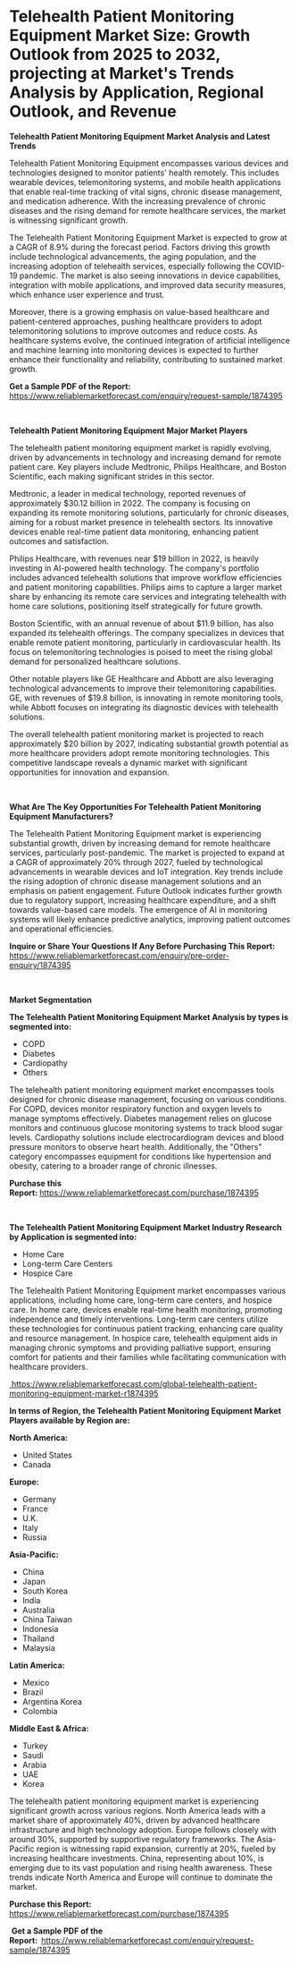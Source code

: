 <p><h1>Telehealth Patient Monitoring Equipment Market Size: Growth Outlook from 2025 to 2032, projecting at Market's Trends Analysis by Application, Regional Outlook, and Revenue</h1></p><p><strong>Telehealth Patient Monitoring Equipment Market Analysis and Latest Trends</strong></p>
<p><p>Telehealth Patient Monitoring Equipment encompasses various devices and technologies designed to monitor patients' health remotely. This includes wearable devices, telemonitoring systems, and mobile health applications that enable real-time tracking of vital signs, chronic disease management, and medication adherence. With the increasing prevalence of chronic diseases and the rising demand for remote healthcare services, the market is witnessing significant growth.</p><p>The Telehealth Patient Monitoring Equipment Market is expected to grow at a CAGR of 8.9% during the forecast period. Factors driving this growth include technological advancements, the aging population, and the increasing adoption of telehealth services, especially following the COVID-19 pandemic. The market is also seeing innovations in device capabilities, integration with mobile applications, and improved data security measures, which enhance user experience and trust.</p><p>Moreover, there is a growing emphasis on value-based healthcare and patient-centered approaches, pushing healthcare providers to adopt telemonitoring solutions to improve outcomes and reduce costs. As healthcare systems evolve, the continued integration of artificial intelligence and machine learning into monitoring devices is expected to further enhance their functionality and reliability, contributing to sustained market growth.</p></p>
<p><strong>Get a Sample PDF of the Report:&nbsp;</strong> <a href="https://www.reliablemarketforecast.com/enquiry/request-sample/1874395?utm_campaign=3137&utm_medium=2&utm_source=Github&utm_content=ia&utm_term=14042025&utm_id=telehealth-patient-monitoring-equipment">https://www.reliablemarketforecast.com/enquiry/request-sample/1874395</a></p>
<p>&nbsp;</p>
<p><strong>Telehealth Patient Monitoring Equipment Major Market Players</strong></p>
<p><p>The telehealth patient monitoring equipment market is rapidly evolving, driven by advancements in technology and increasing demand for remote patient care. Key players include Medtronic, Philips Healthcare, and Boston Scientific, each making significant strides in this sector.</p><p>Medtronic, a leader in medical technology, reported revenues of approximately $30.12 billion in 2022. The company is focusing on expanding its remote monitoring solutions, particularly for chronic diseases, aiming for a robust market presence in telehealth sectors. Its innovative devices enable real-time patient data monitoring, enhancing patient outcomes and satisfaction.</p><p>Philips Healthcare, with revenues near $19 billion in 2022, is heavily investing in AI-powered health technology. The company's portfolio includes advanced telehealth solutions that improve workflow efficiencies and patient monitoring capabilities. Philips aims to capture a larger market share by enhancing its remote care services and integrating telehealth with home care solutions, positioning itself strategically for future growth.</p><p>Boston Scientific, with an annual revenue of about $11.9 billion, has also expanded its telehealth offerings. The company specializes in devices that enable remote patient monitoring, particularly in cardiovascular health. Its focus on telemonitoring technologies is poised to meet the rising global demand for personalized healthcare solutions.</p><p>Other notable players like GE Healthcare and Abbott are also leveraging technological advancements to improve their telemonitoring capabilities. GE, with revenues of $19.8 billion, is innovating in remote monitoring tools, while Abbott focuses on integrating its diagnostic devices with telehealth solutions.</p><p>The overall telehealth patient monitoring market is projected to reach approximately $20 billion by 2027, indicating substantial growth potential as more healthcare providers adopt remote monitoring technologies. This competitive landscape reveals a dynamic market with significant opportunities for innovation and expansion.</p></p>
<p>&nbsp;</p>
<p><strong>What Are The Key Opportunities For Telehealth Patient Monitoring Equipment Manufacturers?</strong></p>
<p><p>The Telehealth Patient Monitoring Equipment market is experiencing substantial growth, driven by increasing demand for remote healthcare services, particularly post-pandemic. The market is projected to expand at a CAGR of approximately 20% through 2027, fueled by technological advancements in wearable devices and IoT integration. Key trends include the rising adoption of chronic disease management solutions and an emphasis on patient engagement. Future Outlook indicates further growth due to regulatory support, increasing healthcare expenditure, and a shift towards value-based care models. The emergence of AI in monitoring systems will likely enhance predictive analytics, improving patient outcomes and operational efficiencies.</p></p>
<p><strong>Inquire or Share Your Questions If Any Before Purchasing This Report:</strong> <a href="https://www.reliablemarketforecast.com/enquiry/pre-order-enquiry/1874395?utm_campaign=3137&utm_medium=2&utm_source=Github&utm_content=ia&utm_term=14042025&utm_id=telehealth-patient-monitoring-equipment">https://www.reliablemarketforecast.com/enquiry/pre-order-enquiry/1874395</a></p>
<p>&nbsp;</p>
<p><strong>Market Segmentation</strong></p>
<p><strong>The Telehealth Patient Monitoring Equipment Market Analysis by types is segmented into:</strong></p>
<p><ul><li>COPD</li><li>Diabetes</li><li>Cardiopathy</li><li>Others</li></ul></p>
<p><p>The telehealth patient monitoring equipment market encompasses tools designed for chronic disease management, focusing on various conditions. For COPD, devices monitor respiratory function and oxygen levels to manage symptoms effectively. Diabetes management relies on glucose monitors and continuous glucose monitoring systems to track blood sugar levels. Cardiopathy solutions include electrocardiogram devices and blood pressure monitors to observe heart health. Additionally, the "Others" category encompasses equipment for conditions like hypertension and obesity, catering to a broader range of chronic illnesses.</p></p>
<p><strong>Purchase this Report:&nbsp;</strong><a href="https://www.reliablemarketforecast.com/purchase/1874395?utm_campaign=3137&utm_medium=2&utm_source=Github&utm_content=ia&utm_term=14042025&utm_id=telehealth-patient-monitoring-equipment">https://www.reliablemarketforecast.com/purchase/1874395</a></p>
<p>&nbsp;</p>
<p><strong>The Telehealth Patient Monitoring Equipment Market Industry Research by Application is segmented into:</strong></p>
<p><ul><li>Home Care</li><li>Long-term Care Centers</li><li>Hospice Care</li></ul></p>
<p><p>The Telehealth Patient Monitoring Equipment market encompasses various applications, including home care, long-term care centers, and hospice care. In home care, devices enable real-time health monitoring, promoting independence and timely interventions. Long-term care centers utilize these technologies for continuous patient tracking, enhancing care quality and resource management. In hospice care, telehealth equipment aids in managing chronic symptoms and providing palliative support, ensuring comfort for patients and their families while facilitating communication with healthcare providers.</p></p>
<p><a href="https://www.reliablemarketforecast.com/global-telehealth-patient-monitoring-equipment-market-r1874395?utm_campaign=3137&utm_medium=2&utm_source=Github&utm_content=ia&utm_term=14042025&utm_id=telehealth-patient-monitoring-equipment">&nbsp;https://www.reliablemarketforecast.com/global-telehealth-patient-monitoring-equipment-market-r1874395</a></p>
<p><strong>In terms of Region, the Telehealth Patient Monitoring Equipment Market Players available by Region are:</strong></p>
<p>
    <p> <strong> North America: </strong>
        <ul>
            <li>United States</li>
            <li>Canada</li>
        </ul>
        </p> 
    <p> <strong> Europe: </strong>
        <ul>
            <li>Germany</li>
            <li>France</li>
            <li>U.K.</li>
            <li>Italy</li>
            <li>Russia</li>
        </ul>
        </p> 
    <p> <strong> Asia-Pacific: </strong>
        <ul>
            <li>China</li>
            <li>Japan</li>
            <li>South Korea</li>
            <li>India</li>
            <li>Australia</li>
            <li>China Taiwan</li>
            <li>Indonesia</li>
            <li>Thailand</li>
            <li>Malaysia</li>
        </ul>
        </p> 
    <p> <strong> Latin America: </strong>
        <ul>
            <li>Mexico</li>
            <li>Brazil</li>
            <li>Argentina Korea</li>
            <li>Colombia</li>
        </ul>
        </p> 
    <p> <strong> Middle East & Africa: </strong>
        <ul>
            <li>Turkey</li>
            <li>Saudi</li>
            <li>Arabia</li>
            <li>UAE</li>
            <li>Korea</li>
        </ul>
    </p>
    </p>
<p><p>The telehealth patient monitoring equipment market is experiencing significant growth across various regions. North America leads with a market share of approximately 40%, driven by advanced healthcare infrastructure and high technology adoption. Europe follows closely with around 30%, supported by supportive regulatory frameworks. The Asia-Pacific region is witnessing rapid expansion, currently at 20%, fueled by increasing healthcare investments. China, representing about 10%, is emerging due to its vast population and rising health awareness. These trends indicate North America and Europe will continue to dominate the market.</p></p>
<p><strong>Purchase this Report: </strong><a href="https://www.reliablemarketforecast.com/purchase/1874395?utm_campaign=3137&utm_medium=2&utm_source=Github&utm_content=ia&utm_term=14042025&utm_id=telehealth-patient-monitoring-equipment">https://www.reliablemarketforecast.com/purchase/1874395</a></p>
<p>&nbsp;<strong>Get a Sample PDF of the Report:&nbsp;&nbsp;</strong><a href="https://www.reliablemarketforecast.com/enquiry/request-sample/1874395?utm_campaign=3137&utm_medium=2&utm_source=Github&utm_content=ia&utm_term=14042025&utm_id=telehealth-patient-monitoring-equipment">https://www.reliablemarketforecast.com/enquiry/request-sample/1874395</a></p>
<p><strong></strong></p>
<p><p></p><p></p><p></p></p>